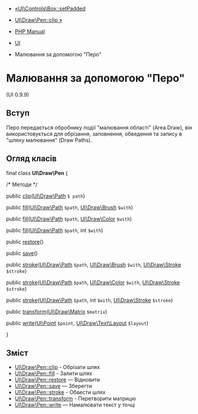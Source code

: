 - [«UI\Controls\Box::setPadded](ui-controls-box.setpadded.md)
- [UI\Draw\Pen::clip »](ui-draw-pen.clip.md)

- [PHP Manual](index.md)
- [UI](book.ui.md)
- Малювання за допомогою "Перо"

# Малювання за допомогою "Перо"

(UI 0.9.9)

## Вступ

Перо передається обробнику події "малювання області" (Area Draw), він
використовується для обрізання, заповнення, обведення та запису в "шляху
малювання" (Draw Paths).

## Огляд класів

final class **UI\Draw\Pen** {

/\* Методи \*/

public
[clip](ui-draw-pen.clip.md)([UI\Draw\Path](class.ui-draw-path.md)
`$ path`)

public
[fill](ui-draw-pen.fill.md)([UI\Draw\Path](class.ui-draw-path.md)
`$path`, [UI\Draw\Brush](class.ui-draw-brush.md) `$with`)

public
[fill](ui-draw-pen.fill.md)([UI\Draw\Path](class.ui-draw-path.md)
`$path`, [UI\Draw\Color](class.ui-draw-color.md) `$with`)

public
[fill](ui-draw-pen.fill.md)([UI\Draw\Path](class.ui-draw-path.md)
`$path`, int `$with`)

public [restore](ui-draw-pen.restore.md)()

public [save](ui-draw-pen.save.md)()

public
[stroke](ui-draw-pen.stroke.md)([UI\Draw\Path](class.ui-draw-path.md)
`$path`, [UI\Draw\Brush](class.ui-draw-brush.md) `$with`,
[UI\Draw\Stroke](class.ui-draw-stroke.md) `$stroke`)

public
[stroke](ui-draw-pen.stroke.md)([UI\Draw\Path](class.ui-draw-path.md)
`$path`, [UI\Draw\Color](class.ui-draw-color.md) `$with`,
[UI\Draw\Stroke](class.ui-draw-stroke.md) `$stroke`)

public
[stroke](ui-draw-pen.stroke.md)([UI\Draw\Path](class.ui-draw-path.md)
`$path`, int `$with`, [UI\Draw\Stroke](class.ui-draw-stroke.md)
`$stroke`)

public
[transform](ui-draw-pen.transform.md)([UI\Draw\Matrix](class.ui-draw-matrix.md)
`$matrix`)

public [write](ui-draw-pen.write.md)([UI\Point](class.ui-point.md)
`$point`, [UI\Draw\Text\Layout](class.ui-draw-text-layout.md)
`$layout`)

}

## Зміст

- [UI\Draw\Pen::clip](ui-draw-pen.clip.md) - Обрізати шлях
- [UI\Draw\Pen::fill](ui-draw-pen.fill.md) - Залити шлях
- [UI\Draw\Pen::restore](ui-draw-pen.restore.md) — Відновити
- [UI\Draw\Pen::save](ui-draw-pen.save.md) — Зберегти
- [UI\Draw\Pen::stroke](ui-draw-pen.stroke.md) - Обвести шлях
- [UI\Draw\Pen::transform](ui-draw-pen.transform.md) - Перетворити
матрицю
- [UI\Draw\Pen::write](ui-draw-pen.write.md) — Намалювати текст у
точці

